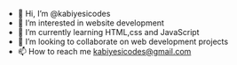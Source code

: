 - 👋 Hi, I’m @kabiyesicodes
- 👀 I’m interested in website development
- 🌱 I’m currently learning HTML,css and JavaScript
- 💞️ I’m looking to collaborate on web development projects
- 📫 How to reach me kabiyesicodes@gmail.com

<!---
kabiyesicodes/kabiyesicodes is a ✨ special ✨ repository because its `README.md` (this file) appears on your GitHub profile.
You can click the Preview link to take a look at your changes.
--->
